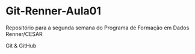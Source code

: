 # Git-Renner-Aula01
Repositório para a segunda semana do Programa de Formação em Dados Renner/CESAR

Git & GitHub

